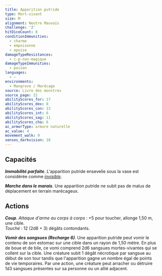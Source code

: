 ```yaml
---
title: Apparition putride
type: Mort-vivant
size: M
alignment: Neutre Mauvais
challenge: '2'
hitDiceCount: 8
conditionImmunities:
  - charme
  - empoisonne
  - epuise
damageTypeResistances:
  - c-p-non-magique
damageTypeImmunities:
  - poison
languages:
  - —
environments:
  - Mangrove / Marécage
source: Livre des monstres
source_page: 22
abilityScores_for: 17
abilityScores_dex: 8
abilityScores_con: 13
abilityScores_int: 6
abilityScores_sag: 11
abilityScores_cha: 6
ac_armorType: armure naturelle
ac_value: 4
movement_walk: 9
senses_darkvision: 18
---
```

## Capacités
_**Immobilité parfaite**_. L'apparition putride ensevelie sous la vase est considérée comme [_invisible_](/gerer-la-sante-du-personnage/#invisible).

_**Marche dans le marais**_. Une apparition putride ne subit pas de malus de déplacement en terrain marécageux.

## Actions
_**Coup**_. _Attaque d'arme au corps à corps_ : +5 pour toucher, allonge 1,50 m, une cible.  
_Touché_ : 12 (2d8 + 3) dégâts contondants.

_**Vomir des sangsues (Recharge 6)**_. Une apparition putride peut vomir le contenu de son estomac sur une cible dans un rayon de 1,50 mètre. En plus de boue et de bile, ce vomi comprend 2d6 sangsues mortes-vivantes qui se collent sur la cible. Une créature subit 1 dégât nécrotique par sangsue au début de son tour tandis que l'apparition gagne un nombre égal de points de vie temporaires. Par une action, une créature peut arracher ou détruire 1d3 sangsues présentes sur sa personne ou un allié adjacent.
